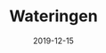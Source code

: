 ---
date: 2019-12-15
plaats: "Wateringen"
naam: "Naam"
title: "Wateringen"
afbeelding: "/images/.jpg"
tags: ["molens"]
---
